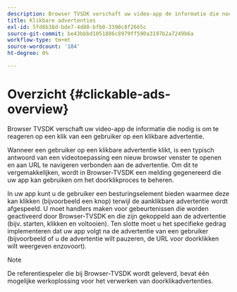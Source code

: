 ```yaml
---
description: Browser TVSDK verschaft uw video-app de informatie die nodig is om te reageren op een klik van een gebruiker op een klikbare advertentie.
title: Klikbare advertenties
exl-id: 5fd8b38d-bde7-4d80-bfb0-3390c8f2665c
source-git-commit: be43bbbd1051886c8979ff590a3197b2a7249b6a
workflow-type: tm+mt
source-wordcount: '184'
ht-degree: 0%

---
```


# Overzicht {#clickable-ads-overview}

Browser TVSDK verschaft uw video-app de informatie die nodig is om te reageren op een klik van een gebruiker op een klikbare advertentie.

Wanneer een gebruiker op een klikbare advertentie klikt, is een typisch antwoord van een videotoepassing een nieuw browser venster te openen en aan URL te navigeren verbonden aan de advertentie. Om dit te vergemakkelijken, wordt in Browser-TVSDK een melding gegenereerd die uw app kan gebruiken om het doorklikproces te beheren.

In uw app kunt u de gebruiker een besturingselement bieden waarmee deze kan klikken (bijvoorbeeld een knop) terwijl de aanklikbare advertentie wordt afgespeeld. U moet handlers maken voor gebeurtenissen die worden geactiveerd door Browser-TVSDK en die zijn gekoppeld aan de advertentie (bijv. starten, klikken en voltooien). Ten slotte moet u het specifieke gedrag implementeren dat uw app volgt na de advertentie van een gebruiker (bijvoorbeeld of u de advertentie wilt pauzeren, de URL voor doorklikken wilt weergeven enzovoort).

>[!NOTE]
>
>De referentiespeler die bij Browser-TVSDK wordt geleverd, bevat één mogelijke werkoplossing voor het verwerken van doorklikadvertenties.
